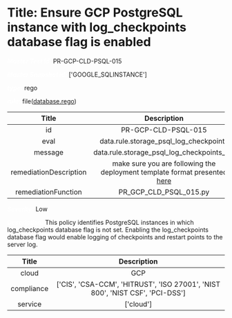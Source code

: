 



# Title: Ensure GCP PostgreSQL instance with log_checkpoints database flag is enabled


***<font color="white">Master Test Id:</font>*** PR-GCP-CLD-PSQL-015

***<font color="white">Master Snapshot Id:</font>*** ['GOOGLE_SQLINSTANCE']

***<font color="white">type:</font>*** rego

***<font color="white">rule:</font>*** file([database.rego])  
  
  
  
  

|Title|Description|
| :---: | :---: |
|id|PR-GCP-CLD-PSQL-015|
|eval|data.rule.storage_psql_log_checkpoints|
|message|data.rule.storage_psql_log_checkpoints_err|
|remediationDescription|make sure you are following the deployment template format presented <a href='https://cloud.google.com/sql/docs/mysql/admin-api/rest/v1beta4/instances' target='_blank'>here</a>|
|remediationFunction|PR_GCP_CLD_PSQL_015.py|


***<font color="white">Severity:</font>*** Low

***<font color="white">Description:</font>*** This policy identifies PostgreSQL instances in which log_checkpoints database flag is not set. Enabling the log_checkpoints database flag would enable logging of checkpoints and restart points to the server log.  
  
  

|Title|Description|
| :---: | :---: |
|cloud|GCP|
|compliance|['CIS', 'CSA-CCM', 'HITRUST', 'ISO 27001', 'NIST 800', 'NIST CSF', 'PCI-DSS']|
|service|['cloud']|



[database.rego]: https://github.com/prancer-io/prancer-compliance-test/tree/master/google/cloud/database.rego
